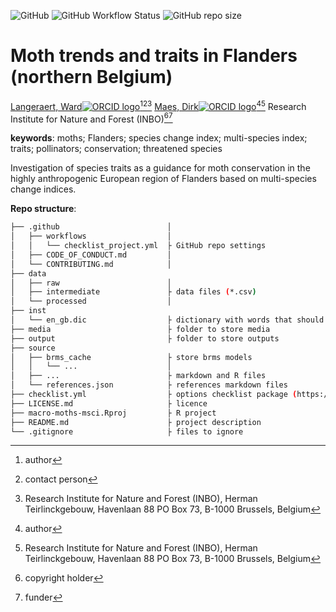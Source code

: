 <!-- badges: start -->
![GitHub](https://img.shields.io/github/license/inbo/macro-moths-msci)
![GitHub Workflow Status](https://img.shields.io/github/workflow/status/inbo/macro-moths-msci/check-project)
![GitHub repo size](https://img.shields.io/github/repo-size/inbo/macro-moths-msci)
<!-- badges: end -->

# Moth trends and traits in Flanders (northern Belgium)


[Langeraert, Ward![ORCID logo](https://info.orcid.org/wp-content/uploads/2019/11/orcid_16x16.png)](https://orcid.org/0000-0002-5900-8109)[^aut][^cre][^INBO]
[Maes, Dirk![ORCID logo](https://info.orcid.org/wp-content/uploads/2019/11/orcid_16x16.png)](https://orcid.org/0000-0002-7947-3788)[^aut][^INBO]
Research Institute for Nature and Forest (INBO)[^cph][^fnd]

[^cph]: copyright holder
[^fnd]: funder
[^aut]: author
[^cre]: contact person
[^INBO]: Research Institute for Nature and Forest (INBO), Herman Teirlinckgebouw, Havenlaan 88 PO Box 73, B-1000 Brussels, Belgium

**keywords**: moths; Flanders; species change index; multi-species index; traits; pollinators; conservation; threatened species

<!-- community: inbo -->

<!-- description: start -->
Investigation of species traits as a guidance for moth conservation in the highly anthropogenic European region of Flanders based on multi-species change indices.
<!-- description: end -->

**Repo structure**:

```bash
├── .github                        │ 
│   ├── workflows                  │ 
│   │   └── checklist_project.yml  ├ GitHub repo settings
│   ├── CODE_OF_CONDUCT.md         │ 
│   └── CONTRIBUTING.md            │
├── data
│   ├── raw                        │
│   ├── intermediate               ├ data files (*.csv)
│   └── processed                  │
├── inst
│   └── en_gb.dic                  ├ dictionary with words that should not be checked
├── media                          ├ folder to store media
├── output                         ├ folder to store outputs
├── source
│   ├── brms_cache                 ├ store brms models 
│   │   └── ...                    │
│   ├── ...                        ├ markdown and R files
│   └── references.json            ├ references markdown files
├── checklist.yml                  ├ options checklist package (https://github.com/inbo/checklist)
├── LICENSE.md                     ├ licence
├── macro-moths-msci.Rproj         ├ R project
├── README.md                      ├ project description
└── .gitignore                     ├ files to ignore
```
